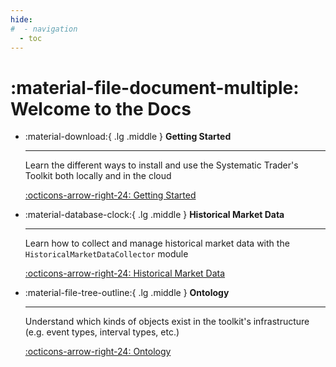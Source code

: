 ```yaml
---
hide:
#  - navigation
  - toc
---
```


# :material-file-document-multiple: Welcome to the **Docs**

<div class="grid cards" markdown>

-   :material-download:{ .lg .middle } __Getting Started__

    ---

    Learn the different ways to install and use the Systematic Trader's Toolkit both locally and in the cloud 

    [:octicons-arrow-right-24: Getting Started](getting-started/installation.md)

-   :material-database-clock:{ .lg .middle } __Historical Market Data__

    ---

    Learn how to collect and manage historical market data with the `HistoricalMarketDataCollector` module

    [:octicons-arrow-right-24: Historical Market Data](historical-market-data/module-overview.md)


-   :material-file-tree-outline:{ .lg .middle } __Ontology__

    ---

    Understand which kinds of objects exist in the toolkit's infrastructure (e.g. event types, interval types, etc.) 

    [:octicons-arrow-right-24: Ontology](ontology/overview.md)

</div>
